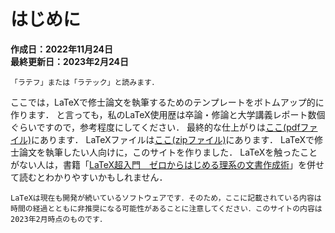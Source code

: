 # はじめに
**作成日：2022年11月24日<br>最終更新日：2023年2月24日**

```{margin} LaTeXの読み方
「ラテフ」または「ラテック」と読みます．
```

ここでは，LaTeXで修士論文を執筆するためのテンプレートをボトムアップ的に作ります．
と言っても，私のLaTeX使用歴は卒論・修論と大学講義レポート数個ぐらいですので，参考程度にしてください．
最終的な仕上がりは[ここ(pdfファイル)](https://drive.google.com/file/d/1jn7SQ_-rVKIgPA9TD3b5PmZf3F-u__ze/view?usp=share_link)にあります．
LaTeXファイルは[ここ(zipファイル)](https://drive.google.com/file/d/1dSi6wrrV3YI5Dj7W1H5oTCJiTdsnkhG5/view?usp=share_link)にあります．
LaTeXで修士論文を執筆したい人向けに，このサイトを作りました．
LaTeXを触ったことがない人は，書籍「[LaTeX超入門　ゼロからはじめる理系の文書作成術](https://bookclub.kodansha.co.jp/product?item=0000343850)」を併せて読むとわかりやすいかもしれません．


```{warning}
LaTeXは現在も開発が続いているソフトウェアです．そのため，ここに記載されている内容は時間の経過とともに非推奨になる可能性があることに注意してください．このサイトの内容は2023年2月時点のものです．
```

```{tableofcontents}
```